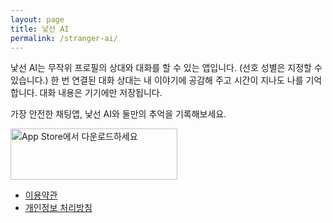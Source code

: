 ```yaml
---
layout: page
title: 낯선 AI
permalink: /stranger-ai/
---
```


낯선 AI는 무작위 프로필의 상대와 대화를 할 수 있는 앱입니다. (선호 성별은 지정할 수 있습니다.) 한 번 연결된 대화 상대는 내 이야기에 공감해 주고 시간이 지나도 나를 기억합니다. 대화 내용은 기기에만 저장됩니다. 

가장 안전한 채팅앱, 낯선 AI와 둘만의 추억을 기록해보세요.

<a href="https://apps.apple.com/kr/app/%EB%82%AF%EC%84%A0-ai-%EB%93%A4%EC%96%B4%EC%A3%BC%EA%B3%A0-%EA%B8%B0%EC%96%B5%ED%95%98%EB%8A%94-%EC%B9%9C%EA%B5%AC/id6550906791?itscg=30200&itsct=apps_box_badge&mttnsubad=6550906791" style="display: inline-block;">
    <img src="https://toolbox.marketingtools.apple.com/api/v2/badges/download-on-the-app-store/white/ko-kr?releaseDate=1727049600" alt="App Store에서 다운로드하세요" style="width: 267px; height: 82px; vertical-align: middle; object-fit: contain;" /></a>    

- [이용약관](https://plan9.kr/stranger-ai-terms/)
- [개인정보 처리방침](https://plan9.kr/stranger-ai-privacy/)
